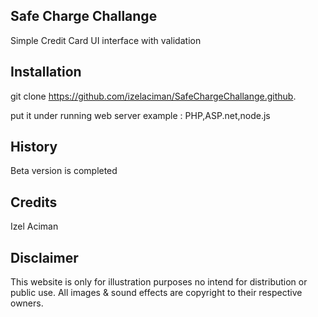<snippet>
  <content>

## Safe Charge Challange

Simple Credit Card UI interface with validation

## Installation

git clone https://github.com/izelaciman/SafeChargeChallange.github.

put it under running web server example : PHP,ASP.net,node.js 

## History

Beta version is completed

## Credits

Izel Aciman

## Disclaimer
This website is only for illustration purposes no intend for distribution or public use.
All images & sound effects are copyright to their respective owners.
